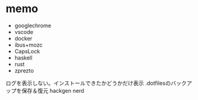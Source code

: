 # memo

* googlechrome
* vscode
* docker
* ibus+mozc
* CapsLock
* haskell
* rust
* zprezto

ログを表示しない。インストールできたかどうかだけ表示
.dotfilesのバックアップを保存＆復元
hackgen nerd